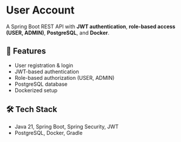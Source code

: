 # User Account

A Spring Boot REST API with **JWT authentication**, **role-based access (USER, ADMIN)**, **PostgreSQL**, and **Docker**.

## 🚀 Features
- User registration & login
- JWT-based authentication
- Role-based authorization (USER, ADMIN)
- PostgreSQL database
- Dockerized setup

## 🛠 Tech Stack
- Java 21, Spring Boot, Spring Security, JWT
- PostgreSQL, Docker, Gradle



